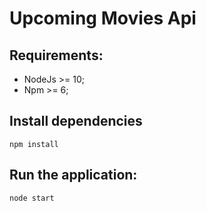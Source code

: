 # Upcoming Movies Api

## Requirements:
* NodeJs >= 10;
* Npm >= 6;

## Install dependencies
```
npm install
```

## Run the application:
```
node start
```